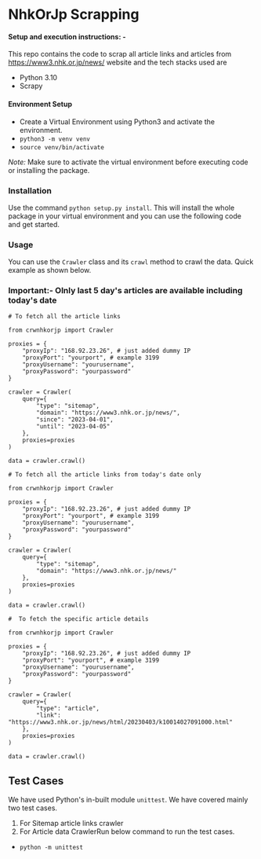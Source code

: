 # NhkOrJp Scrapping

#### Setup and execution instructions: - 

This repo contains the code to scrap all article links and articles from https://www3.nhk.or.jp/news/ website and the tech stacks used are
- Python 3.10
- Scrapy


#### Environment Setup

- Create a Virtual Environment using Python3 and activate the environment.
- `python3 -m venv venv`
- `source venv/bin/activate`

*Note:* Make sure to activate the virtual environment before executing code or installing the package.

### Installation

Use the command `python setup.py install`. This will install the whole package in your virtual environment and you can use the following code and get started.
### Usage

You can use the `Crawler` class and its `crawl` method to crawl the data.
Quick example as shown below.
### Important:- Olnly last 5 day's articles are available including today's date
```
# To fetch all the article links

from crwnhkorjp import Crawler

proxies = {
    "proxyIp": "168.92.23.26", # just added dummy IP
    "proxyPort": "yourport", # example 3199
    "proxyUsername": "yourusername",
    "proxyPassword": "yourpassword"
}

crawler = Crawler(
    query={
        "type": "sitemap",
        "domain": "https://www3.nhk.or.jp/news/",
        "since": "2023-04-01",
        "until": "2023-04-05"
    },
    proxies=proxies
)

data = crawler.crawl()
```
```
# To fetch all the article links from today's date only

from crwnhkorjp import Crawler

proxies = {
    "proxyIp": "168.92.23.26", # just added dummy IP
    "proxyPort": "yourport", # example 3199
    "proxyUsername": "yourusername",
    "proxyPassword": "yourpassword"
}

crawler = Crawler(
    query={
        "type": "sitemap",
        "domain": "https://www3.nhk.or.jp/news/"
    },
    proxies=proxies
)

data = crawler.crawl()
```

```
#  To fetch the specific article details

from crwnhkorjp import Crawler

proxies = {
    "proxyIp": "168.92.23.26", # just added dummy IP
    "proxyPort": "yourport", # example 3199
    "proxyUsername": "yourusername",
    "proxyPassword": "yourpassword"
}

crawler = Crawler(
    query={
        "type": "article",
        "link": "https://www3.nhk.or.jp/news/html/20230403/k10014027091000.html"
    },
    proxies=proxies
)

data = crawler.crawl()
```

## Test Cases
We have used Python's in-built module `unittest`.
We have covered mainly two test cases.
1. For Sitemap article links crawler
2. For Article data CrawlerRun below command to run the test cases.
- `python -m unittest`
